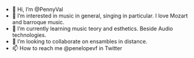 - 👋 Hi, I’m @PennyVal
- 👀 I’m interested in music in general, singing in particular. I love Mozart and barroque music.
- 🌱 I’m currently learning music teory and esthetics. Beside Audio technologies.
- 💞️ I’m looking to collaborate on ensambles in distance.
- 📫 How to reach me @penelopevf in Twitter

<!---
PennyVal/PennyVal is a ✨ special ✨ repository because its `README.md` (this file) appears on your GitHub profile.
You can click the Preview link to take a look at your changes.
--->
